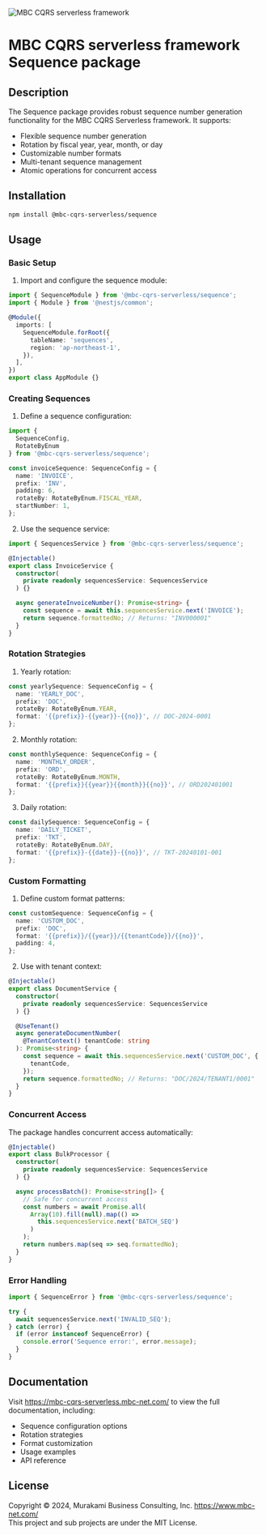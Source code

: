 ![MBC CQRS serverless framework](https://mbc-cqrs-serverless.mbc-net.com/img/mbc-cqrs-serverless.png)

# MBC CQRS serverless framework Sequence package

## Description

The Sequence package provides robust sequence number generation functionality for the MBC CQRS Serverless framework. It supports:

- Flexible sequence number generation
- Rotation by fiscal year, year, month, or day
- Customizable number formats
- Multi-tenant sequence management
- Atomic operations for concurrent access

## Installation

```bash
npm install @mbc-cqrs-serverless/sequence
```

## Usage

### Basic Setup

1. Import and configure the sequence module:
```typescript
import { SequenceModule } from '@mbc-cqrs-serverless/sequence';
import { Module } from '@nestjs/common';

@Module({
  imports: [
    SequenceModule.forRoot({
      tableName: 'sequences',
      region: 'ap-northeast-1',
    }),
  ],
})
export class AppModule {}
```

### Creating Sequences

1. Define a sequence configuration:
```typescript
import { 
  SequenceConfig,
  RotateByEnum 
} from '@mbc-cqrs-serverless/sequence';

const invoiceSequence: SequenceConfig = {
  name: 'INVOICE',
  prefix: 'INV',
  padding: 6,
  rotateBy: RotateByEnum.FISCAL_YEAR,
  startNumber: 1,
};
```

2. Use the sequence service:
```typescript
import { SequencesService } from '@mbc-cqrs-serverless/sequence';

@Injectable()
export class InvoiceService {
  constructor(
    private readonly sequencesService: SequencesService
  ) {}

  async generateInvoiceNumber(): Promise<string> {
    const sequence = await this.sequencesService.next('INVOICE');
    return sequence.formattedNo; // Returns: "INV000001"
  }
}
```

### Rotation Strategies

1. Yearly rotation:
```typescript
const yearlySequence: SequenceConfig = {
  name: 'YEARLY_DOC',
  prefix: 'DOC',
  rotateBy: RotateByEnum.YEAR,
  format: '{{prefix}}-{{year}}-{{no}}', // DOC-2024-0001
};
```

2. Monthly rotation:
```typescript
const monthlySequence: SequenceConfig = {
  name: 'MONTHLY_ORDER',
  prefix: 'ORD',
  rotateBy: RotateByEnum.MONTH,
  format: '{{prefix}}{{year}}{{month}}{{no}}', // ORD202401001
};
```

3. Daily rotation:
```typescript
const dailySequence: SequenceConfig = {
  name: 'DAILY_TICKET',
  prefix: 'TKT',
  rotateBy: RotateByEnum.DAY,
  format: '{{prefix}}-{{date}}-{{no}}', // TKT-20240101-001
};
```

### Custom Formatting

1. Define custom format patterns:
```typescript
const customSequence: SequenceConfig = {
  name: 'CUSTOM_DOC',
  prefix: 'DOC',
  format: '{{prefix}}/{{year}}/{{tenantCode}}/{{no}}',
  padding: 4,
};
```

2. Use with tenant context:
```typescript
@Injectable()
export class DocumentService {
  constructor(
    private readonly sequencesService: SequencesService
  ) {}

  @UseTenant()
  async generateDocumentNumber(
    @TenantContext() tenantCode: string
  ): Promise<string> {
    const sequence = await this.sequencesService.next('CUSTOM_DOC', {
      tenantCode,
    });
    return sequence.formattedNo; // Returns: "DOC/2024/TENANT1/0001"
  }
}
```

### Concurrent Access

The package handles concurrent access automatically:

```typescript
@Injectable()
export class BulkProcessor {
  constructor(
    private readonly sequencesService: SequencesService
  ) {}

  async processBatch(): Promise<string[]> {
    // Safe for concurrent access
    const numbers = await Promise.all(
      Array(10).fill(null).map(() => 
        this.sequencesService.next('BATCH_SEQ')
      )
    );
    return numbers.map(seq => seq.formattedNo);
  }
}
```

### Error Handling

```typescript
import { SequenceError } from '@mbc-cqrs-serverless/sequence';

try {
  await sequencesService.next('INVALID_SEQ');
} catch (error) {
  if (error instanceof SequenceError) {
    console.error('Sequence error:', error.message);
  }
}
```

## Documentation


Visit https://mbc-cqrs-serverless.mbc-net.com/ to view the full documentation, including:
- Sequence configuration options
- Rotation strategies
- Format customization
- Usage examples
- API reference

## License

Copyright &copy; 2024, Murakami Business Consulting, Inc. https://www.mbc-net.com/  
This project and sub projects are under the MIT License.
